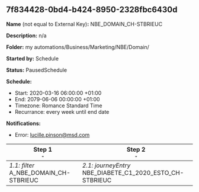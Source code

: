 ## 7f834428-0bd4-b424-8950-2328fbc6430d

**Name** (not equal to External Key)**:** NBE_DOMAIN_CH-STBRIEUC

**Description:** n/a

**Folder:** my automations/Business/Marketing/NBE/Domain/

**Started by:** Schedule

**Status:** PausedSchedule

**Schedule:**

* Start: 2020-03-16 06:00:00 +01:00
* End: 2079-06-06 00:00:00 +01:00
* Timezone: Romance Standard Time
* Recurrance: every week until end date

**Notifications:**

* Error: lucille.pinson@msd.com

| Step 1<br>_<small>-</small>_ | Step 2<br>_<small>-</small>_ |
| --- | --- |
| _1.1: filter_<br>A_NBE_DOMAIN_CH-STBRIEUC | _2.1: journeyEntry_<br>NBE_DIABETE_C1_2020_ESTO_CH-STBRIEUC |
